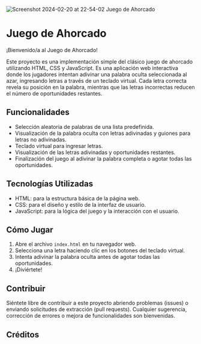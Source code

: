 ![Screenshot 2024-02-20 at 22-54-02 Juego de Ahorcado](https://github.com/Mianlo2386/Ahorcado/assets/116380765/d78d18c2-03fd-4736-abc4-49da2bf4fb98)


# Juego de Ahorcado

¡Bienvenido/a al Juego de Ahorcado!

Este proyecto es una implementación simple del clásico juego de ahorcado utilizando HTML, CSS y JavaScript. Es una aplicación web interactiva donde los jugadores intentan adivinar una palabra oculta seleccionada al azar, ingresando letras a través de un teclado virtual. Cada letra correcta revela su posición en la palabra, mientras que las letras incorrectas reducen el número de oportunidades restantes.

## Funcionalidades

- Selección aleatoria de palabras de una lista predefinida.
- Visualización de la palabra oculta con letras adivinadas y guiones para letras no adivinadas.
- Teclado virtual para ingresar letras.
- Visualización de las letras adivinadas y oportunidades restantes.
- Finalización del juego al adivinar la palabra completa o agotar todas las oportunidades.

## Tecnologías Utilizadas

- HTML: para la estructura básica de la página web.
- CSS: para el diseño y estilo de la interfaz de usuario.
- JavaScript: para la lógica del juego y la interacción con el usuario.

## Cómo Jugar

1. Abre el archivo `index.html` en tu navegador web.
2. Selecciona una letra haciendo clic en los botones del teclado virtual.
3. Intenta adivinar la palabra oculta antes de agotar todas las oportunidades.
4. ¡Diviértete!

## Contribuir

Siéntete libre de contribuir a este proyecto abriendo problemas (issues) o enviando solicitudes de extracción (pull requests). Cualquier sugerencia, corrección de errores o mejora de funcionalidades son bienvenidas.

## Créditos


